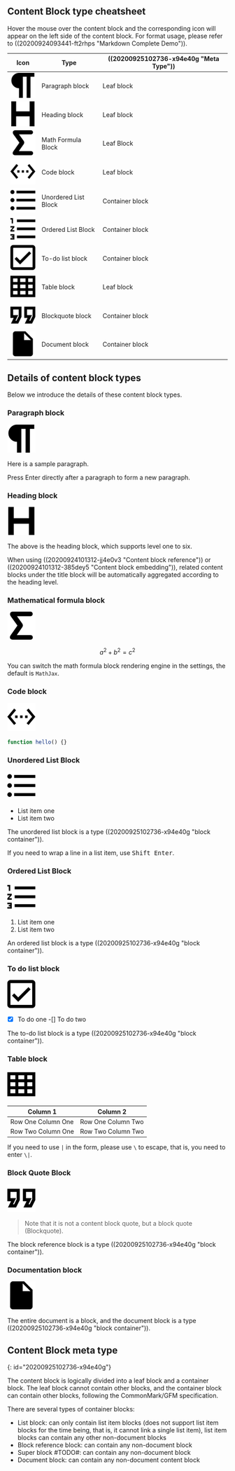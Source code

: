 ## Content Block type cheatsheet

Hover the mouse over the content block and the corresponding icon will appear on the left side of the content block. For format usage, please refer to ((20200924093441-ft2rhps "Markdown Complete Demo")).

| Icon                                     | Type                 | ((20200925102736-x94e40g "Meta Type")) |
| ---------------------------------------- | -------------------- | -------------------------------------- |
| ![paragraph](assets/paragraph.svg)       | Paragraph block      | Leaf block                             |
| ![heading](assets/heading.svg)           | Heading block        | Leaf block                             |
| ![math-block](assets/math-block.svg)     | Math Formula Block   | Leaf Block                             |
| ![math-block](assets/code-block.svg)     | Code block           | Leaf block                             |
| ![math-block](assets/unordered-list.svg) | Unordered List Block | Container block                        |
| ![math-block](assets/ordered-list.svg)   | Ordered List Block   | Container block                        |
| ![math-block](assets/task-list.svg)      | To-do list block     | Container block                        |
| ![math-block](assets/table.svg)          | Table block          | Leaf block                             |
| ![math-block](assets/blockquote.svg)     | Blockquote block     | Container block                        |
| ![doc](assets/doc.svg)                   | Document block       | Container block                        |

## Details of content block types

Below we introduce the details of these content block types.

### Paragraph block

![paragraph](assets/paragraph.svg)

Here is a sample paragraph.

Press Enter directly after a paragraph to form a new paragraph.

### Heading block

![heading](assets/heading.svg)

The above is the heading block, which supports level one to six.

When using ((20200924101312-jj4e0v3 "Content block reference")) or ((20200924101312-385dey5 "Content block embedding")), related content blocks under the title block will be automatically aggregated according to the heading level.

### Mathematical formula block

![math-block](assets/math-block.svg)

$$
a^2 + b^2 = c^2
$$

You can switch the math formula block rendering engine in the settings, the default is `MathJax`.

### Code block

![math-block](assets/code-block.svg)

```js
function hello() {}
```

### Unordered List Block

![math-block](assets/unordered-list.svg)

* List item one
* List item two

The unordered list block is a type ((20200925102736-x94e40g "block container")).

If you need to wrap a line in a list item, use <kbd>Shift Enter</kbd>.

### Ordered List Block

![math-block](assets/ordered-list.svg)

1. List item one
2. List item two

An ordered list block is a type ((20200925102736-x94e40g "block container")).

### To do list block

![math-block](assets/task-list.svg)

-[X] To do one
-[] To do two

The to-do list block is a type ((20200925102736-x94e40g "block container")).

### Table block

![math-block](assets/table.svg)

| Column 1           | Column 2           |
| ------------------ | ------------------ |
| Row One Column One | Row One Column Two |
| Row Two Column One | Row Two Column Two |

If you need to use `|` in the form, please use `\` to escape, that is, you need to enter `\|`.

### Block Quote Block

![math-block](assets/blockquote.svg)

> Note that it is not a content block quote, but a block quote (Blockquote).

The block reference block is a type ((20200925102736-x94e40g "block container")).

### Documentation block

![doc](assets/doc.svg)

The entire document is a block, and the document block is a type ((20200925102736-x94e40g "block container")).

## Content Block meta type
{: id="20200925102736-x94e40g"}

The content block is logically divided into a leaf block and a container block. The leaf block cannot contain other blocks, and the container block can contain other blocks, following the CommonMark/GFM specification.

There are several types of container blocks:

* List block: can only contain list item blocks (does not support list item blocks for the time being, that is, it cannot link a single list item), list item blocks can contain any other non-document blocks
* Block reference block: can contain any non-document block
* Super block #TODO#: can contain any non-document block
* Document block: can contain any non-document content block
